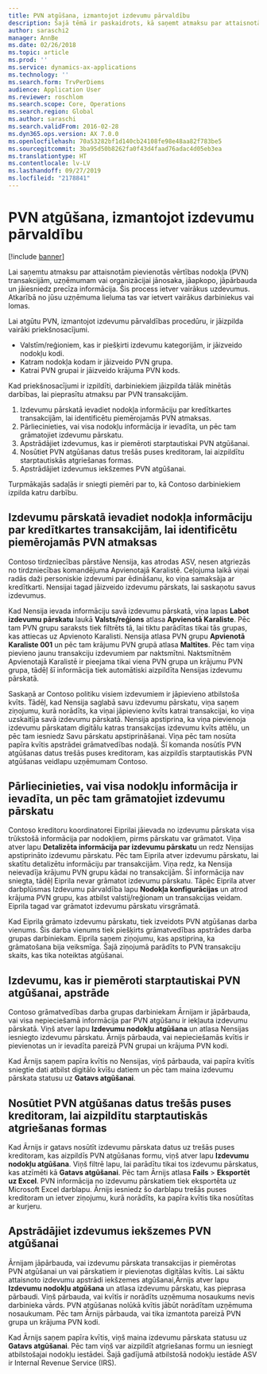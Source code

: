```yaml
---
title: PVN atgūšana, izmantojot izdevumu pārvaldību
description: Šajā tēmā ir paskaidrots, kā saņemt atmaksu par attaisnotām pievienotās vērtības nodokļa (PVN) transakcijām.
author: saraschi2
manager: AnnBe
ms.date: 02/26/2018
ms.topic: article
ms.prod: ''
ms.service: dynamics-ax-applications
ms.technology: ''
ms.search.form: TrvPerDiems
audience: Application User
ms.reviewer: roschlom
ms.search.scope: Core, Operations
ms.search.region: Global
ms.author: saraschi
ms.search.validFrom: 2016-02-28
ms.dyn365.ops.version: AX 7.0.0
ms.openlocfilehash: 70a53282bf1d140cb24108fe98e48aa82f783be5
ms.sourcegitcommit: 3ba95d50b8262fa0f43d4faad76adac4d05eb3ea
ms.translationtype: HT
ms.contentlocale: lv-LV
ms.lasthandoff: 09/27/2019
ms.locfileid: "2178841"
---
```

# <a name="vat-recovery-in-expense-management"></a>PVN atgūšana, izmantojot izdevumu pārvaldību

[!include [banner](../includes/banner.md)]

Lai saņemtu atmaksu par attaisnotām pievienotās vērtības nodokļa (PVN) transakcijām, uzņēmumam vai organizācijai jānosaka, jāapkopo, jāpārbauda un jāiesniedz precīza informācija. Šis process ietver vairākus uzdevumus. Atkarībā no jūsu uzņēmuma lieluma tas var ietvert vairākus darbiniekus vai lomas.

Lai atgūtu PVN, izmantojot izdevumu pārvaldības procedūru, ir jāizpilda vairāki priekšnosacījumi.

- Valstīm/reģioniem, kas ir piešķirti izdevumu kategorijām, ir jāizveido nodokļu kodi.
- Katram nodokļa kodam ir jāizveido PVN grupa.
- Katrai PVN grupai ir jāizveido krājuma PVN kods.

Kad priekšnosacījumi ir izpildīti, darbiniekiem jāizpilda tālāk minētās darbības, lai pieprasītu atmaksu par PVN transakcijām.

1. Izdevumu pārskatā ievadiet nodokļa informāciju par kredītkartes transakcijām, lai identificētu piemērojamās PVN atmaksas.
2. Pārliecinieties, vai visa nodokļu informācija ir ievadīta, un pēc tam grāmatojiet izdevumu pārskatu.
3. Apstrādājiet izdevumus, kas ir piemēroti starptautiskai PVN atgūšanai.
4. Nosūtiet PVN atgūšanas datus trešās puses kreditoram, lai aizpildītu starptautiskās atgriešanas formas.
5. Apstrādājiet izdevumus iekšzemes PVN atgūšanai.

Turpmākajās sadaļās ir sniegti piemēri par to, kā Contoso darbiniekiem izpilda katru darbību.

## <a name="on-an-expense-report-enter-tax-information-about-credit-card-transactions-to-identify-eligible-vat-refunds"></a>Izdevumu pārskatā ievadiet nodokļa informāciju par kredītkartes transakcijām, lai identificētu piemērojamās PVN atmaksas

Contoso tirdzniecības pārstāve Nensija, kas atrodas ASV, nesen atgriezās no tirdzniecības komandējuma Apvienotajā Karalistē. Ceļojuma laikā viņai radās daži personiskie izdevumi par ēdināšanu, ko viņa samaksāja ar kredītkarti. Nensijai tagad jāizveido izdevumu pārskats, lai saskaņotu savus izdevumus.

Kad Nensija ievada informāciju savā izdevumu pārskatā, viņa lapas **Labot izdevumu pārskatu** laukā **Valsts/reģions** atlasa **Apvienotā Karaliste**. Pēc tam PVN grupu saraksts tiek filtrēts tā, lai tiktu parādītas tikai tās grupas, kas attiecas uz Apvienoto Karalisti. Nensija atlasa PVN grupu **Apvienotā Karaliste 001** un pēc tam krājumu PVN grupā atlasa **Maltītes**. Pēc tam viņa pievieno jaunu transakciju izdevumiem par naktsmītni. Naktsmītnēm Apvienotajā Karalistē ir pieejama tikai viena PVN grupa un krājumu PVN grupa, tādēļ šī informācija tiek automātiski aizpildīta Nensijas izdevumu pārskatā.

Saskaņā ar Contoso politiku visiem izdevumiem ir jāpievieno atbilstoša kvīts. Tādēļ, kad Nensija saglabā savu izdevumu pārskatu, viņa saņem ziņojumu, kurā norādīts, ka viņai jāpievieno kvīts katrai transakcijai, ko viņa uzskaitīja savā izdevumu pārskatā. Nensija apstiprina, ka viņa pievienoja izdevumu pārskatam digitālu katras transakcijas izdevumu kvīts attēlu, un pēc tam iesniedz Savu pārskatu apstiprināšanai. Viņa pēc tam nosūta papīra kvītis apstrādei grāmatvedības nodaļā. Šī komanda nosūtīs PVN atgūšanas datus trešās puses kreditoram, kas aizpildīs starptautiskās PVN atgūšanas veidlapu uzņēmumam Contoso.

## <a name="make-sure-that-all-tax-information-is-complete-and-then-post-the-expense-report"></a>Pārliecinieties, vai visa nodokļu informācija ir ievadīta, un pēc tam grāmatojiet izdevumu pārskatu

Contoso kreditoru koordinatorei Eiprilai jāievada no izdevumu pārskata visa trūkstošā informācija par nodokļiem, pirms pārskatu var grāmatot. Viņa atver lapu **Detalizēta informācija par izdevumu pārskatu** un redz Nensijas apstiprināto izdevumu pārskatu. Pēc tam Eiprila atver izdevumu pārskatu, lai skatītu detalizētu informāciju par transakcijām. Viņa redz, ka Nensija neievadīja krājumu PVN grupu kādai no transakcijām. Šī informācija nav sniegta, tādēļ Eiprila nevar grāmatot izdevumu pārskatu. Tāpēc Eiprila atver darbplūsmas Izdevumu pārvaldība lapu **Nodokļa konfigurācijas** un atrod krājuma PVN grupu, kas atbilst valstij/reģionam un transakcijas veidam. Eiprila tagad var grāmatot izdevumu pārskatu virsgrāmatā.

Kad Eiprila grāmato izdevumu pārskatu, tiek izveidots PVN atgūšanas darba vienums. Šis darba vienums tiek piešķirts grāmatvedības apstrādes darba grupas darbiniekam. Eiprila saņem ziņojumu, kas apstiprina, ka grāmatošana bija veiksmīga. Šajā ziņojumā parādīts to PVN transakciju skaits, kas tika noteiktas atgūšanai.

## <a name="process-expenses-that-are-eligible-for-international-vat-recovery"></a>Izdevumu, kas ir piemēroti starptautiskai PVN atgūšanai, apstrāde

Contoso grāmatvedības darba grupas darbiniekam Ārnijam ir jāpārbauda, vai visa nepieciešamā informācija par PVN atgūšanu ir iekļauta izdevumu pārskatā. Viņš atver lapu **Izdevumu nodokļu atgūšana** un atlasa Nensijas iesniegto izdevumu pārskatu. Ārnijs pārbauda, vai nepieciešamās kvītis ir pievienotas un ir ievadīta pareizā PVN grupai un krājuma PVN kodi.

Kad Ārnijs saņem papīra kvītis no Nensijas, viņš pārbauda, vai papīra kvītīs sniegtie dati atbilst digitālo kvīšu datiem un pēc tam maina izdevumu pārskata statusu uz **Gatavs atgūšanai**.

## <a name="send-vat-recovery-data-to-the-third-party-vendor-to-file-international-recovery-returns"></a>Nosūtiet PVN atgūšanas datus trešās puses kreditoram, lai aizpildītu starptautiskās atgriešanas formas

Kad Ārnijs ir gatavs nosūtīt izdevumu pārskata datus uz trešās puses kreditoram, kas aizpildīs PVN atgūšanas formu, viņš atver lapu **Izdevumu nodokļu atgūšana**. Viņš filtrē lapu, lai parādītu tikai tos izdevumu pārskatus, kas atzīmēti kā **Gatavs atgūšanai**. Pēc tam Ārnijs atlasa **Fails** &gt; **Eksportēt uz Excel**. PVN informācija no izdevumu pārskatiem tiek eksportēta uz Microsoft Excel darblapu. Ārnijs iesniedz šo darblapu trešās puses kreditoram un ietver ziņojumu, kurā norādīts, ka papīra kvītis tika nosūtītas ar kurjeru.

## <a name="process-expenses-for-domestic-vat-recovery"></a>Apstrādājiet izdevumus iekšzemes PVN atgūšanai

Ārnijam jāpārbauda, vai izdevumu pārskata transakcijas ir piemērotas PVN atgūšanai un vai pārskatiem ir pievienotas digitālas kvītis. Lai sāktu attaisnoto izdevumu apstrādi iekšzemes atgūšanai,Ārnijs atver lapu **Izdevumu nodokļu atgūšana** un atlasa izdevumu pārskatu, kas pieprasa pārbaudi. Viņš pārbauda, vai kvītīs ir norādīts uzņēmuma nosaukums nevis darbinieka vārds. PVN atgūšanas nolūkā kvītis jābūt norādītam uzņēmuma nosaukumam. Pēc tam Ārnijs pārbauda, vai tika izmantota pareizā PVN grupa un krājuma PVN kodi.

Kad Ārnijs saņem papīra kvītis, viņš maina izdevumu pārskata statusu uz **Gatavs atgūšanai**. Pēc tam viņš var aizpildīt atgriešanas formu un iesniegt atbilstošajai nodokļu iestādei. Šajā gadījumā atbilstošā nodokļu iestāde ASV ir Internal Revenue Service (IRS).
